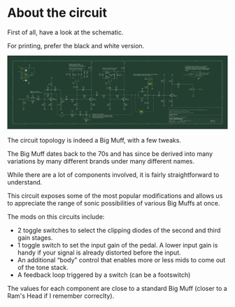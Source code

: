 About the circuit
==========================

First of all, have a look at the schematic.

For printing, prefer the black and white version.

![Schematic](../sources/motherboard-v1-color.svg)

The circuit topology is indeed a Big Muff, with a few tweaks.

The Big Muff dates back to the 70s and has since be derived into many variations by many different brands under many different names. 

While there are a lot of components involved, it is fairly straightforward to understand.

This circuit exposes some of the most popular modifications and allows us to appreciate the range of sonic possibilities of various Big Muffs at once.

The mods on this circuits include:
- 2 toggle switches to select the clipping diodes of the second and third gain stages.
- 1 toggle switch to set the input gain of the pedal. A lower input gain is handy if your signal is already distorted before the input.
- An additional “body” control that enables more or less mids to come out of the tone stack.
- A feedback loop triggered by a switch (can be a footswitch)

The values for each component are close to a standard Big Muff (closer to a Ram's Head if I remember correclty). 
